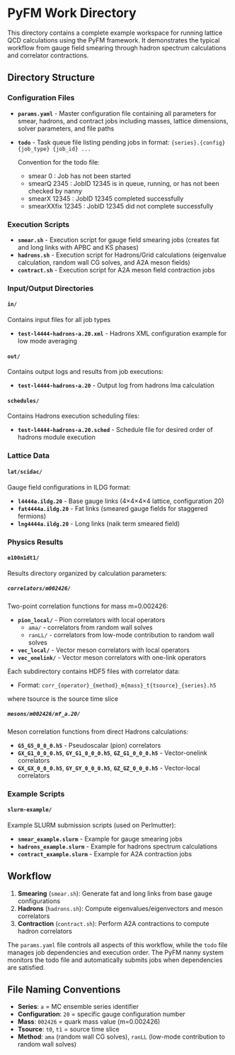 # PyFM Work Directory

This directory contains a complete example workspace for running lattice QCD calculations using the PyFM framework. It demonstrates the typical workflow from gauge field smearing through hadron spectrum calculations and correlator contractions.

## Directory Structure

### Configuration Files

- **`params.yaml`** - Master configuration file containing all parameters for smear, hadrons, and contract jobs including masses, lattice dimensions, solver parameters, and file paths
- **`todo`** - Task queue file listing pending jobs in format: `{series}.{config} {job_type} {job_id} ...`

  Convention for the todo file:

  - smear 0 : Job has not been started
  - smearQ 2345 : JobID 12345 is in queue, running, or has not been checked by nanny
  - smearX 12345 : JobID 12345 completed successfully
  - smearXXfix 12345 : JobID 12345 did not complete successfully

### Execution Scripts

- **`smear.sh`** - Execution script for gauge field smearing jobs (creates fat and long links with APBC and KS phases)
- **`hadrons.sh`** - Execution script for Hadrons/Grid calculations (eigenvalue calculation, random wall CG solves, and A2A meson fields)
- **`contract.sh`** - Execution script for A2A meson field contraction jobs

### Input/Output Directories

#### `in/`

Contains input files for all job types

- **`test-l4444-hadrons-a.20.xml`** - Hadrons XML configuration example for low mode averaging

#### `out/`

Contains output logs and results from job executions:

- **`test-l4444-hadrons-a.20`** - Output log from hadrons lma calculation

#### `schedules/`

Contains Hadrons execution scheduling files:

- **`test-l4444-hadrons-a.20.sched`** - Schedule file for desired order of hadrons module execution

### Lattice Data

#### `lat/scidac/`

Gauge field configurations in ILDG format:

- **`l4444a.ildg.20`** - Base gauge links (4×4×4×4 lattice, configuration 20)
- **`fat4444a.ildg.20`** - Fat links (smeared gauge fields for staggered fermions)
- **`lng4444a.ildg.20`** - Long links (naik term smeared field)

### Physics Results

#### `e100n1dt1/`

Results directory organized by calculation parameters:

##### `correlators/m002426/`

Two-point correlation functions for mass m=0.002426:

- **`pion_local/`** - Pion correlators with local operators
  - `ama/` - correlators from random wall solves
  - `ranLL/` - correlators from low-mode contribution to random wall solves
- **`vec_local/`** - Vector meson correlators with local operators
- **`vec_onelink/`** - Vector meson correlators with one-link operators

Each subdirectory contains HDF5 files with correlator data:

- Format: `corr_{operator}_{method}_m{mass}_t{tsource}_{series}.h5`

where tsource is the source time slice

##### `mesons/m002426/mf_a.20/`

Meson correlation functions from direct Hadrons calculations:

- **`G5_G5_0_0_0.h5`** - Pseudoscalar (pion) correlators
- **`GX_G1_0_0_0.h5`**, **`GY_G1_0_0_0.h5`**, **`GZ_G1_0_0_0.h5`** - Vector-onelink correlators
- **`GX_GX_0_0_0.h5`**, **`GY_GY_0_0_0.h5`**, **`GZ_GZ_0_0_0.h5`** - Vector-local correlators

### Example Scripts

#### `slurm-example/`

Example SLURM submission scripts (used on Perlmutter):

- **`smear_example.slurm`** - Example for gauge smearing jobs
- **`hadrons_example.slurm`** - Example for hadrons spectrum calculations
- **`contract_example.slurm`** - Example for A2A contraction jobs

## Workflow

1. **Smearing** (`smear.sh`): Generate fat and long links from base gauge configurations
2. **Hadrons** (`hadrons.sh`): Compute eigenvalues/eigenvectors and meson correlators
3. **Contraction** (`contract.sh`): Perform A2A contractions to compute hadron correlators

The `params.yaml` file controls all aspects of this workflow, while the `todo` file manages job dependencies and execution order. The PyFM nanny system monitors the todo file and automatically submits jobs when dependencies are satisfied.

## File Naming Conventions

- **Series**: `a` = MC ensemble series identifier
- **Configuration**: `20` = specific gauge configuration number
- **Mass**: `002426` = quark mass value (m=0.002426)
- **Tsource**: `t0`, `t1` = source time slice
- **Method**: `ama` (random wall CG solves), `ranLL` (low-mode contribution to random wall solves)
